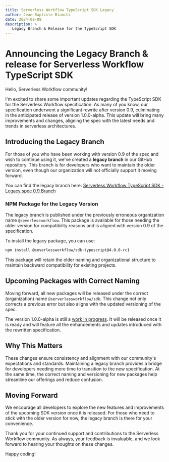 ```yaml
---
title: Serverless Workflow TypeScript SDK Legacy
author: Jean-Baptiste Bianchi
date: 2024-08-09
description: >
   Legacy Branch & Release for the TypeScript SDK 
---
```


# Announcing the Legacy Branch & release for Serverless Workflow TypeScript SDK

Hello, Serverless Workflow community!

I'm excited to share some important updates regarding the TypeScript SDK for the Serverless Workflow specification. As many of you know, our specification underwent a significant rewrite after version 0.9, culminating in the anticipated release of version 1.0.0-alpha. This update will bring many improvements and changes, aligning the spec with the latest needs and trends in serverless architectures.

## Introducing the Legacy Branch

For those of you who have been working with version 0.9 of the spec and wish to continue using it, we've created a **legacy branch** in our GitHub repository. This branch is for developers who want to maintain the older version, even though our organization will not officially support it moving forward.

You can find the legacy branch here: [Serverless Workflow TypeScript SDK - Legacy spec 0.9 Branch](https://github.com/serverlessworkflow/sdk-typescript/tree/legacy-spec-0.9)

### NPM Package for the Legacy Version

The legacy branch is published under the previously erroneous organization name `@severlessworkflow`. This package is available for those needing the older version for compatibility reasons and is aligned with version 0.9 of the specification.

To install the legacy package, you can use:

```bash
npm install @severlessworkflow/sdk-typescript@4.0.0-rc1
```

This package will retain the older naming and organizational structure to maintain backward compatibility for existing projects.

## Upcoming Packages with Correct Naming

Moving forward, all new packages will be released under the correct (organization) name `@serverlessworkflow/sdk`. This change not only corrects a previous error but also aligns with the updated versioning of the spec. 

The version 1.0.0-alpha is still a [work in progress](https://github.com/serverlessworkflow/sdk-typescript/pull/188). It will be released once it is ready and will feature all the enhancements and updates introduced with the rewritten specification.

## Why This Matters

These changes ensure consistency and alignment with our community's expectations and standards. Maintaining a legacy branch provides a bridge for developers needing more time to transition to the new specification. At the same time, the correct naming and versioning for new packages help streamline our offerings and reduce confusion.

## Moving Forward

We encourage all developers to explore the new features and improvements of the upcoming SDK version once it is released. For those who need to stick with the older version for now, the legacy branch is there for your convenience.

Thank you for your continued support and contributions to the Serverless Workflow community. As always, your feedback is invaluable, and we look forward to hearing your thoughts on these changes.

Happy coding!